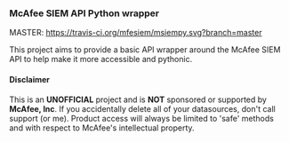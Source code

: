 ### McAfee SIEM API Python wrapper
MASTER: https://travis-ci.org/mfesiem/msiempy.svg?branch=master

This project aims to provide a basic API wrapper around the McAfee SIEM API to help make it more 
accessible and pythonic. 

#### Disclaimer
This is an **UNOFFICIAL** project and is **NOT** sponsored or supported by **McAfee, Inc**. If you accidentally delete all of your datasources, don't call support (or me). Product access will always be limited to 'safe' methods and with respect to McAfee's intellectual property.
